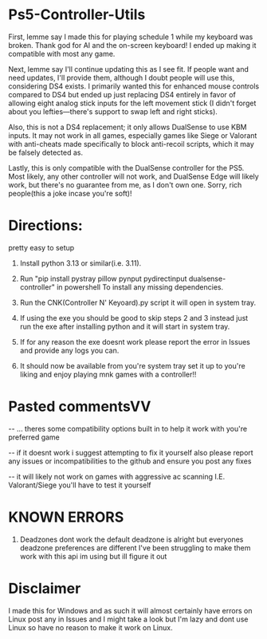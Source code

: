 # Ps5-Controller-Utils

First, lemme say I made this for playing schedule 1 while my keyboard was broken. Thank god for AI and the on-screen keyboard! I ended up making it compatible with most any game.

Next, lemme say I'll continue updating this as I see fit. If people want and need updates, I'll provide them, although I doubt people will use this, considering DS4 exists. I primarily wanted this for enhanced mouse controls compared to DS4 but ended up just replacing DS4 entirely in favor of allowing eight analog stick inputs for the left movement stick (I didn't forget about you lefties—there's support to swap left and right sticks).

Also, this is not a DS4 replacement; it only allows DualSense to use KBM inputs. It may not work in all games, especially games like Siege or Valorant with anti-cheats made specifically to block anti-recoil scripts, which it may be falsely detected as.

Lastly, this is only compatible with the DualSense controller for the PS5. Most likely, any other controller will not work, and DualSense Edge will likely work, but there's no guarantee from me, as I don't own one. Sorry, rich people(this a joke incase you're soft)!

# Directions:
pretty easy to setup

1. Install python 3.13 or similar(i.e. 3.11).

2. Run "pip install pystray pillow pynput pydirectinput dualsense-controller" in powershell To install any missing dependencies.

3. Run the CNK(Controller N' Keyoard).py script it will open in system tray.

4. If using the exe you should be good to skip steps 2 and 3 instead just run the exe after installing python and it will start in system tray.

5. If for any reason the exe doesnt work please report the error in Issues and provide any logs you can.

6. It should now be available from you're system tray set it up to you're liking and enjoy playing mnk games with a controller!!

# Pasted commentsVV
-- ... theres some compatibility options built in to help it work with you're preferred game 

-- if it doesnt work i suggest attempting to fix it yourself also please report any issues or incompatibilities to the github and ensure you post any fixes

-- it will likely not work on games with aggressive ac scanning I.E. Valorant/Siege you'll have to test it yourself


# KNOWN ERRORS
1. Deadzones dont work the default deadzone is alright but everyones deadzone preferences are different I've been struggling to make them work with this api im using but ill figure it out

# Disclaimer
I made this for Windows and as such it will almost certainly have errors on Linux post any in Issues and I might take a look but I'm lazy and dont use Linux so have no reason to make it work on Linux.
